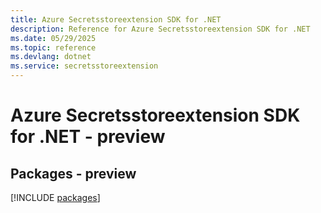 ```yaml
---
title: Azure Secretsstoreextension SDK for .NET
description: Reference for Azure Secretsstoreextension SDK for .NET
ms.date: 05/29/2025
ms.topic: reference
ms.devlang: dotnet
ms.service: secretsstoreextension
---
```

# Azure Secretsstoreextension SDK for .NET - preview
## Packages - preview
[!INCLUDE [packages](secretsstoreextension-index.md)]